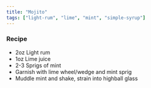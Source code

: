 ```yaml
---
title: "Mojito"
tags: ["light-rum", "lime", "mint", "simple-syrup"]
---
```


### Recipe

- 2oz Light rum
- 1oz Lime juice
- 2-3 Sprigs of mint
- Garnish with lime wheel/wedge and mint sprig
- Muddle mint and shake, strain into highball glass
